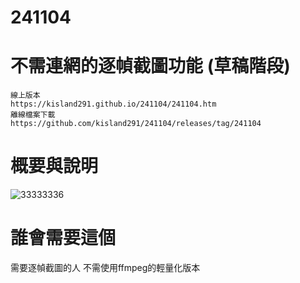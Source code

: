# 241104

# 不需連網的逐幀截圖功能 (草稿階段)


```
線上版本
https://kisland291.github.io/241104/241104.htm
離線檔案下載
https://github.com/kisland291/241104/releases/tag/241104
```

# 概要與說明

![33333336](https://github.com/user-attachments/assets/ae2911f9-ff8d-47c9-96e5-45496eae3f7a)



# 誰會需要這個

需要逐幀截圖的人
不需使用ffmpeg的輕量化版本
